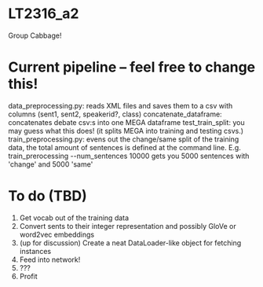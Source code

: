# LT2316_a2
Group Cabbage!

# Current pipeline – feel free to change this!

data_preprocessing.py: reads XML files and saves them to a csv with columns (sent1, sent2, speakerid?, class)
concatenate_dataframe: concatenates debate csv:s into one MEGA dataframe
test_train_split: you may guess what this does! (it splits MEGA into training and testing csvs.)
train_preprocessing.py: evens out the change/same split of the training data, the total amount of sentences is defined at the command line. E.g. train_prerocessing --num_sentences 10000 gets you 5000 sentences with 'change' and 5000 'same'

# To do (TBD)
1. Get vocab out of the training data
2. Convert sents to their integer representation and possibly GloVe or word2vec embeddings
3. (up for discussion) Create a neat DataLoader-like object for fetching instances
4. Feed into network!
5. ???
6. Profit
